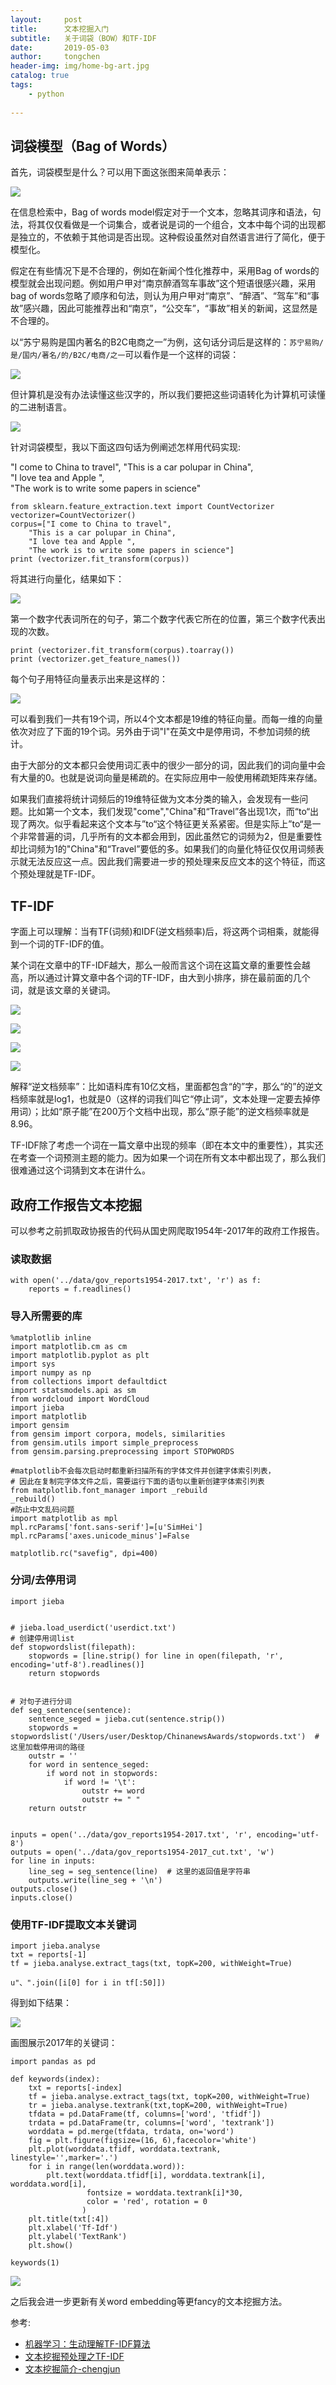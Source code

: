```yaml
---
layout:     post
title:      文本挖掘入门
subtitle:   关于词袋（BOW）和TF-IDF
date:       2019-05-03
author:     tongchen
header-img: img/home-bg-art.jpg
catalog: true
tags:
    - python
    
---
```



## 词袋模型（Bag of Words）

首先，词袋模型是什么？可以用下面这张图来简单表示：

![](https://ws4.sinaimg.cn/large/006tNc79ly1g2o1toeu56j30rb0kb7kd.jpg)

在信息检索中，Bag of words model假定对于一个文本，忽略其词序和语法，句法，将其仅仅看做是一个词集合，或者说是词的一个组合，文本中每个词的出现都是独立的，不依赖于其他词是否出现。这种假设虽然对自然语言进行了简化，便于模型化。

假定在有些情况下是不合理的，例如在新闻个性化推荐中，采用Bag of words的模型就会出现问题。例如用户甲对“南京醉酒驾车事故”这个短语很感兴趣，采用bag of words忽略了顺序和句法，则认为用户甲对“南京”、“醉酒”、“驾车”和“事故”感兴趣，因此可能推荐出和“南京”，“公交车”，“事故”相关的新闻，这显然是不合理的。

以“苏宁易购是国内著名的B2C电商之一”为例，这句话分词后是这样的：`苏宁易购/是/国内/著名/的/B2C/电商/之一`可以看作是一个这样的词袋：

![](https://ws2.sinaimg.cn/large/006tNc79ly1g2o1yyzfavj30eg0d9q4v.jpg)

但计算机是没有办法读懂这些汉字的，所以我们要把这些词语转化为计算机可读懂的二进制语言。

![](https://ws3.sinaimg.cn/large/006tNc79ly1g2o1zipryzj30ds0cit8x.jpg)

针对词袋模型，我以下面这四句话为例阐述怎样用代码实现:

"I come to China to travel", 
"This is a car polupar in China",          
"I love tea and Apple ",   
"The work is to write some papers in science"

```
from sklearn.feature_extraction.text import CountVectorizer  
vectorizer=CountVectorizer()
corpus=["I come to China to travel", 
    "This is a car polupar in China",          
    "I love tea and Apple ",   
    "The work is to write some papers in science"] 
print (vectorizer.fit_transform(corpus))
```

将其进行向量化，结果如下：

![](https://ws1.sinaimg.cn/large/006tNc79ly1g2o244m803j30a40mimy7.jpg)

第一个数字代表词所在的句子，第二个数字代表它所在的位置，第三个数字代表出现的次数。

```
print (vectorizer.fit_transform(corpus).toarray())
print (vectorizer.get_feature_names())
```
每个句子用特征向量表示出来是这样的：

![](https://ws4.sinaimg.cn/large/006tNc79ly1g2o27lcalqj31js06et9p.jpg)

可以看到我们一共有19个词，所以4个文本都是19维的特征向量。而每一维的向量依次对应了下面的19个词。另外由于词"I"在英文中是停用词，不参加词频的统计。

由于大部分的文本都只会使用词汇表中的很少一部分的词，因此我们的词向量中会有大量的0。也就是说词向量是稀疏的。在实际应用中一般使用稀疏矩阵来存储。

如果我们直接将统计词频后的19维特征做为文本分类的输入，会发现有一些问题。比如第一个文本，我们发现"come","China"和“Travel”各出现1次，而“to“出现了两次。似乎看起来这个文本与”to“这个特征更关系紧密。但是实际上”to“是一个非常普遍的词，几乎所有的文本都会用到，因此虽然它的词频为2，但是重要性却比词频为1的"China"和“Travel”要低的多。如果我们的向量化特征仅仅用词频表示就无法反应这一点。因此我们需要进一步的预处理来反应文本的这个特征，而这个预处理就是TF-IDF。

## TF-IDF

字面上可以理解：当有TF(词频)和IDF(逆文档频率)后，将这两个词相乘，就能得到一个词的TF-IDF的值。

某个词在文章中的TF-IDF越大，那么一般而言这个词在这篇文章的重要性会越高，所以通过计算文章中各个词的TF-IDF，由大到小排序，排在最前面的几个词，就是该文章的关键词。

![](https://ws4.sinaimg.cn/large/006tNc79ly1g2o29qwat0j30nd0cb16z.jpg)

![](https://ws3.sinaimg.cn/large/006tNc79ly1g2o2ak8qy4j30ry03tmy8.jpg)

![](https://ws2.sinaimg.cn/large/006tNc79ly1g2o2atumrhj30lp06bjsq.jpg)

![](https://ws3.sinaimg.cn/large/006tNc79ly1g2o2b4bk6hj30pg05h0wg.jpg)


解释“逆文档频率”：比如语料库有10亿文档，里面都包含“的”字，那么“的”的逆文档频率就是log1，也就是0（这样的词我们叫它“停止词”，文本处理一定要去掉停用词）；比如“原子能”在200万个文档中出现，那么“原子能”的逆文档频率就是8.96。

TF-IDF除了考虑一个词在一篇文章中出现的频率（即在本文中的重要性），其实还在考查一个词预测主题的能力。因为如果一个词在所有文本中都出现了，那么我们很难通过这个词猜到文本在讲什么。

## 政府工作报告文本挖掘

可以参考之前抓取政协报告的代码从国史网爬取1954年-2017年的政府工作报告。

### 读取数据

```
with open('../data/gov_reports1954-2017.txt', 'r') as f:
    reports = f.readlines()
```

### 导入所需要的库
```
%matplotlib inline
import matplotlib.cm as cm
import matplotlib.pyplot as plt
import sys 
import numpy as np
from collections import defaultdict
import statsmodels.api as sm
from wordcloud import WordCloud
import jieba
import matplotlib
import gensim
from gensim import corpora, models, similarities
from gensim.utils import simple_preprocess
from gensim.parsing.preprocessing import STOPWORDS

#matplotlib不会每次启动时都重新扫描所有的字体文件并创建字体索引列表，
# 因此在复制完字体文件之后，需要运行下面的语句以重新创建字体索引列表
from matplotlib.font_manager import _rebuild
_rebuild()
#防止中文乱码问题
import matplotlib as mpl
mpl.rcParams['font.sans-serif']=[u'SimHei']
mpl.rcParams['axes.unicode_minus']=False

matplotlib.rc("savefig", dpi=400)

```

### 分词/去停用词

```
import jieba
 
 
# jieba.load_userdict('userdict.txt')
# 创建停用词list
def stopwordslist(filepath):
    stopwords = [line.strip() for line in open(filepath, 'r', encoding='utf-8').readlines()]
    return stopwords
 
 
# 对句子进行分词
def seg_sentence(sentence):
    sentence_seged = jieba.cut(sentence.strip())
    stopwords = stopwordslist('/Users/user/Desktop/ChinanewsAwards/stopwords.txt')  # 这里加载停用词的路径
    outstr = ''
    for word in sentence_seged:
        if word not in stopwords:
            if word != '\t':
                outstr += word
                outstr += " "
    return outstr
 
 
inputs = open('../data/gov_reports1954-2017.txt', 'r', encoding='utf-8')
outputs = open('../data/gov_reports1954-2017_cut.txt', 'w')
for line in inputs:
    line_seg = seg_sentence(line)  # 这里的返回值是字符串
    outputs.write(line_seg + '\n')
outputs.close()
inputs.close()
```
### 使用TF-IDF提取文本关键词

```
import jieba.analyse
txt = reports[-1]
tf = jieba.analyse.extract_tags(txt, topK=200, withWeight=True)
```

```
u"、".join([i[0] for i in tf[:50]])
```

得到如下结果：

![](https://ws4.sinaimg.cn/large/006tNc79ly1g2o2pxugrgj30v2044dhb.jpg)

画图展示2017年的关键词：

```
import pandas as pd

def keywords(index):
    txt = reports[-index]
    tf = jieba.analyse.extract_tags(txt, topK=200, withWeight=True)
    tr = jieba.analyse.textrank(txt,topK=200, withWeight=True)
    tfdata = pd.DataFrame(tf, columns=['word', 'tfidf'])
    trdata = pd.DataFrame(tr, columns=['word', 'textrank'])
    worddata = pd.merge(tfdata, trdata, on='word')
    fig = plt.figure(figsize=(16, 6),facecolor='white')
    plt.plot(worddata.tfidf, worddata.textrank, linestyle='',marker='.')
    for i in range(len(worddata.word)):
        plt.text(worddata.tfidf[i], worddata.textrank[i], worddata.word[i], 
                 fontsize = worddata.textrank[i]*30, 
                 color = 'red', rotation = 0
                )
    plt.title(txt[:4])
    plt.xlabel('Tf-Idf')
    plt.ylabel('TextRank')
    plt.show()
```
```
keywords(1)
```
![](https://ws2.sinaimg.cn/large/006tNc79ly1g2o2r3wzj1j30v60cign3.jpg)

之后我会进一步更新有关word embedding等更fancy的文本挖掘方法。

参考:

- [机器学习：生动理解TF-IDF算法](https://zhuanlan.zhihu.com/p/31197209)
- [文本挖掘预处理之TF-IDF](https://www.cnblogs.com/pinard/p/6693230.html)
- [文本挖掘简介-chengjun](https://nbviewer.jupyter.org/github/computational-class/bigdata/blob/gh-pages/code/10.text_minning_gov_report.ipynb)
